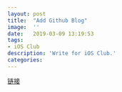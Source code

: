 ```yaml
---
layout:	post
title:	"Add Github Blog"
image:	''
date:	2019-03-09 13:19:53
tags:	
- iOS Club
description: 'Write for iOS Club.'
categories:
---
```


[链接](https://jlu-ios-club.github.io/html/2019/03/09/添加新的blog方法.html)